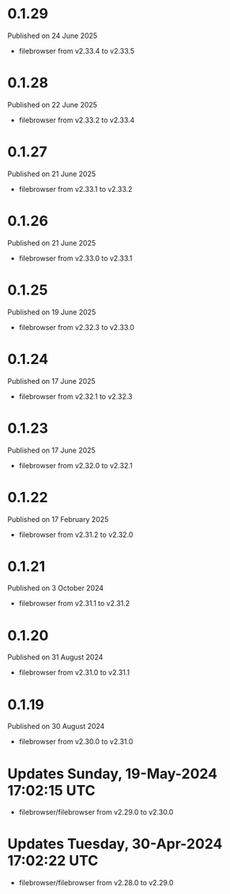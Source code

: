 # 0.1.29

Published on 24 June 2025

- filebrowser from v2.33.4 to v2.33.5

# 0.1.28

Published on 22 June 2025

- filebrowser from v2.33.2 to v2.33.4

# 0.1.27

Published on 21 June 2025

- filebrowser from v2.33.1 to v2.33.2

# 0.1.26

Published on 21 June 2025

- filebrowser from v2.33.0 to v2.33.1

# 0.1.25

Published on 19 June 2025

- filebrowser from v2.32.3 to v2.33.0

# 0.1.24

Published on 17 June 2025

- filebrowser from v2.32.1 to v2.32.3

# 0.1.23

Published on 17 June 2025

- filebrowser from v2.32.0 to v2.32.1

# 0.1.22

Published on 17 February 2025

- filebrowser from v2.31.2 to v2.32.0

# 0.1.21

Published on 3 October 2024

- filebrowser from v2.31.1 to v2.31.2

# 0.1.20

Published on 31 August 2024

- filebrowser from v2.31.0 to v2.31.1

# 0.1.19

Published on 30 August 2024

- filebrowser from v2.30.0 to v2.31.0

# Updates Sunday, 19-May-2024 17:02:15 UTC
- filebrowser/filebrowser from v2.29.0 to v2.30.0

# Updates Tuesday, 30-Apr-2024 17:02:22 UTC
- filebrowser/filebrowser from v2.28.0 to v2.29.0

